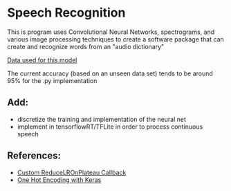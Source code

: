# Speech Recognition

This is program uses Convolutional Neural Networks, spectrograms, and various image processing techniques to create a software package that can create and recognize words from an "audio dictionary"

[Data used for this model](https://www.kaggle.com/c/tensorflow-speech-recognition-challenge/data)

The current accuracy (based on an unseen data set) tends to be around 95% for the .py implementation

## Add:
* discretize the training and implementation of the neural net
* implement in tensorflowRT/TFLite in order to process continuous speech

## References:
* [Custom ReduceLROnPlateau Callback](https://stackoverflow.com/questions/52227286/reducelronplateau-fallback-to-the-previous-weights-with-the-minimum-acc-loss)
* [One Hot Encoding with Keras](https://www.educative.io/edpresso/how-to-perform-one-hot-encoding-using-keras)
